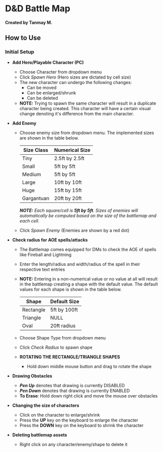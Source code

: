 # D&D Battle Map
#### Created by Tanmay M.

## How to Use

### Initial Setup
* **Add Hero/Playable Character (PC)**

    * Choose Character from dropdown menu
    * Click *Spawn Hero* (Hero sizes are dictated by cell size)
    * The new character can undergo the following changes:
        * Can be moved
        * Can be enlarged/shrunk
        * Can be deleted
    * **NOTE:** Trying to spawn the same character will result in a duplicate character being created.
    This character will have a certain visual change denoting it's difference from the main character.
* **Add Enemy**
    * Choose enemy size from dropdown menu. The implemented sizes are shown in the table below.
    
        |Size Class|Numerical Size|
        |----------|--------------|
        |Tiny| 2.5ft by 2.5ft|
        |Small| 5ft by 5ft|
        |Medium| 5ft by 5ft|
        |Large| 10ft by 10ft|
        |Huge| 15ft by 15ft|
        |Gargantuan| 20ft by 20ft|
        _**NOTE:** Each square/cell is **5ft by 5ft**. Sizes of enemies will automatically be computed based on the size of the battlemap and each cell._
    * Click _Spawn Enemy_ (Enemies are shown by a red dot)
* **Check radius for AOE spells/attacks**
    * The Battlemap comes equipped for DMs to check the AOE of spells like Fireball and Lightning
    * Enter the length/radius and width/radius of the spell in their respective text entries
    * **NOTE:** Entering in a non-numerical value or no value at all will result in the battlemap creating a shape with the default value. The default values for each shape is shown in the table below.
        
        |Shape|Default Size|
        |----------|--------------|
        |Rectangle| 5ft by 100ft|
        |Triangle| NULL|
        |Oval| 20ft radius|
    * Choose Shape Type from dropdown menu
    * Click *Check Radius* to spawn shape
    * **ROTATING THE RECTANGLE/TRIANGLE SHAPES**
        * Hold down middle mouse button and drag to rotate the shape
* **Drawing Obstacles**
    * _**Pen Up**_ denotes that drawing is currently DISABLED
    * _**Pen Down**_ denotes that drawing is currently ENABLED
    * **To Erase**: Hold down right click and move the mouse over obstacles
* **Changing the size of characters**
    * Click on the character to enlarge/shrink
    * Press the **UP** key on the keyboard to enlarge the character
    * Press the **DOWN** key on the keyboard to shrink the character
* **Deleting battlemap assets**
    * Right click on any character/enemy/shape to delete it
    
